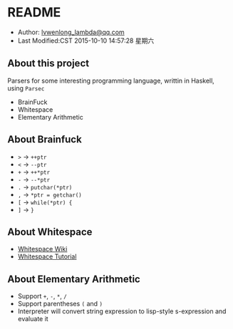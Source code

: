 # README

* Author: lvwenlong_lambda@qq.com
* Last Modified:CST 2015-10-10 14:57:28 星期六

## About this project

Parsers for some interesting programming language, writtin in Haskell, using `Parsec`

* BrainFuck
* Whitespace
* Elementary Arithmetic

## About Brainfuck

* `>` -> `++ptr`
* `<` -> `--ptr`
* `+` -> `++*ptr`
* `-` -> `--*ptr`
* `.` -> `putchar(*ptr)`
* `,` -> `*ptr = getchar()`
* `[` -> `while(*ptr) {`
* `]` -> `}`

## About Whitespace

* [Whitespace Wiki](https://en.wikipedia.org/wiki/Whitespace_(programming_language))
* [Whitespace Tutorial](http://compsoc.dur.ac.uk/whitespace/tutorial.html)


## About Elementary Arithmetic
* Support `+`, `-`, `*`, `/`
* Support parentheses `(` and `)`
* Interpreter will convert string expression to lisp-style s-expression and evaluate it
